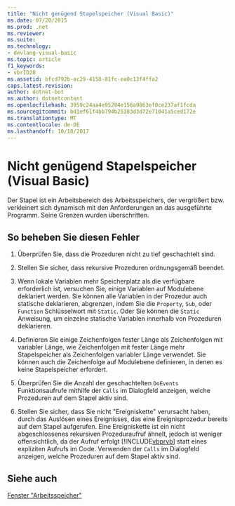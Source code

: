 ```yaml
---
title: "Nicht genügend Stapelspeicher (Visual Basic)"
ms.date: 07/20/2015
ms.prod: .net
ms.reviewer: 
ms.suite: 
ms.technology:
- devlang-visual-basic
ms.topic: article
f1_keywords:
- vbrID28
ms.assetid: bfcd792b-ac29-4158-81fc-ea0c13f4ffa2
caps.latest.revision: 
author: dotnet-bot
ms.author: dotnetcontent
ms.openlocfilehash: 3959c24aa4e95204e156a9863ef0ce237af1fcda
ms.sourcegitcommit: bd1ef61f4bb794b25383d3d72e71041a5ced172e
ms.translationtype: MT
ms.contentlocale: de-DE
ms.lasthandoff: 10/18/2017
---
```

# <a name="out-of-stack-space-visual-basic"></a>Nicht genügend Stapelspeicher (Visual Basic)
Der Stapel ist ein Arbeitsbereich des Arbeitsspeichers, der vergrößert bzw. verkleinert sich dynamisch mit den Anforderungen an das ausgeführte Programm. Seine Grenzen wurden überschritten.  
  
## <a name="to-correct-this-error"></a>So beheben Sie diesen Fehler  
  
1.  Überprüfen Sie, dass die Prozeduren nicht zu tief geschachtelt sind.  
  
2.  Stellen Sie sicher, dass rekursive Prozeduren ordnungsgemäß beendet.  
  
3.  Wenn lokale Variablen mehr Speicherplatz als die verfügbare erforderlich ist, versuchen Sie, einige Variablen auf Modulebene deklariert werden. Sie können alle Variablen in der Prozedur auch statische deklarieren, abgrenzen, indem Sie die `Property`, `Sub`, oder `Function` Schlüsselwort mit `Static`. Oder Sie können die `Static` Anweisung, um einzelne statische Variablen innerhalb von Prozeduren deklarieren.  
  
4.  Definieren Sie einige Zeichenfolgen fester Länge als Zeichenfolgen mit variabler Länge, wie Zeichenfolgen mit fester Länge mehr Stapelspeicher als Zeichenfolgen variabler Länge verwendet. Sie können auch die Zeichenfolge auf Modulebene definieren, in denen es keine Stapelspeicher erfordert.  
  
5.  Überprüfen Sie die Anzahl der geschachtelten `DoEvents` Funktionsaufrufe mithilfe der `Calls` im Dialogfeld anzeigen, welche Prozeduren auf dem Stapel aktiv sind.  
  
6.  Stellen Sie sicher, dass Sie nicht "Ereigniskette" verursacht haben, durch das Auslösen eines Ereignisses, das eine Ereignisprozedur bereits auf dem Stapel aufgerufen. Eine Ereigniskette ist ein nicht abgeschlossenes rekursiven Prozeduraufruf ähnelt, jedoch ist weniger offensichtlich, da der Aufruf erfolgt [!INCLUDE[vbprvb](~/includes/vbprvb-md.md)] statt eines expliziten Aufrufs im Code. Verwenden der `Calls` im Dialogfeld anzeigen, welche Prozeduren auf dem Stapel aktiv sind.  
  
## <a name="see-also"></a>Siehe auch  
 [Fenster "Arbeitsspeicher"](/visualstudio/debugger/memory-windows)
